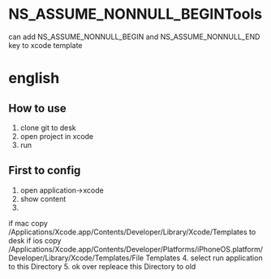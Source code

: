 # NS_ASSUME_NONNULL_BEGINTools
can add NS_ASSUME_NONNULL_BEGIN and  NS_ASSUME_NONNULL_END key to xcode template


# english

## How to use

1. clone git to desk  
2. open project in xcode
3. run

## First to config

1. open  application->xcode
2. show content
3.
if mac
 copy /Applications/Xcode.app/Contents/Developer/Library/Xcode/Templates to desk
if ios
copy /Applications/Xcode.app/Contents/Developer/Platforms/iPhoneOS.platform/Developer/Library/Xcode/Templates/File Templates
4. select run  application to this Directory
5. ok over repleace this  Directory to old
